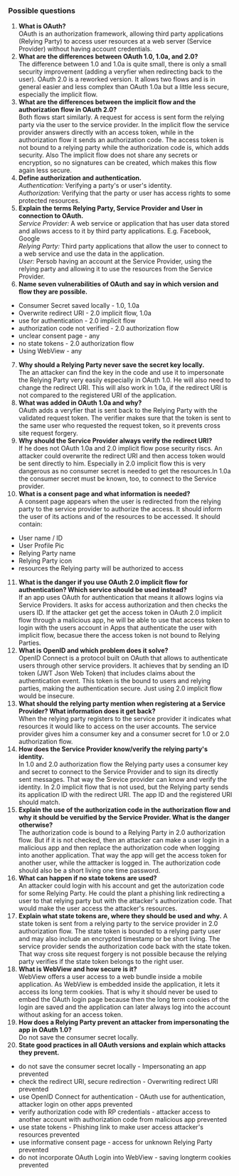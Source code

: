 ### Possible questions

1. **What is OAuth?**  
OAuth is an authorization framework, allowing third party applications (Relying Party) to access user resources at a web server (Service Provider) without having account credentials. 
2. **What are the differences between OAuth 1.0, 1.0a, and 2.0?**  
The difference between 1.0 and 1.0a is quite small, there is only a small security improvement (adding a veryfier when redirecting back to the user). OAuth 2.0 is a reworked version. It allows two flows and is in general easier and less complex than OAuth 1.0a but a little less secure, especially the implicit flow.
3. **What are the differences between the implicit flow and the authorization flow in OAuth 2.0?**  
Both flows start similarly. A request for access is sent form the relying party via the user to the service provider. In the implicit flow the service provider answers directly with an access token, while in the authorization flow it sends an authorization code. The access token is not bound to a relying party while the authorization code is, which adds security. Also The implicit flow does not share any secrets or encryption, so no signatures can be created, which makes this flow again less secure.
4. **Define authorization and authentication.**  
*Authentication:* Verifying a party's or user's identity.  
*Authorization:* Verifying that the party or user has access rights to some protected resources.
5. **Explain the terms Relying Party, Service Provider and User in connection to OAuth.**  
*Service Provider:* A web service or application that has user data stored and allows access to it by third party applications. E.g. Facebook, Google  
*Relying Party:* Third party applications that allow the user to connect to a web service and use the data in the application.  
*User:* Persob having an account at the Service Provider, using the relying party and allowing it to use the resources from the Service Provider.  
6. **Name seven vulnerabilities of OAuth and say in which version and flow they are possible.**  
* Consumer Secret saved locally - 1.0, 1.0a
* Overwrite redirect URI - 2.0 implicit flow, 1.0a
* use for authentication - 2.0 implicit flow
* authorization code not verified - 2.0 authorization flow
* unclear consent page - any
* no state tokens - 2.0 authorization flow
* Using WebView - any
7. **Why should a Relying Party never save the secret key locally.**  
The an attacker can find the key in the code and use it to impersonate the Relying Party very easily especially in OAuth 1.0. He will also need to change the redirect URI. This will also work in 1.0a, if the redirect URI is not compared to the registered URI of the application.
8. **What was added in OAuth 1.0a and why?**  
OAuth adds a veryfier that is sent back to the Relying Party with the validated request token. The verifier makes sure that the token is sent to the same user who requested the request token, so it prevents cross site request forgery.
9. **Why should the Service Provider always verify the redirect URI?**  
If he does not OAuth 1.0a and 2.0 implicit flow pose security riscs. An attacker could overwrite the redirect URI and then access token would be sent directly to him. Especially in 2.0 implicit flow this is very dangerous as no consumer secret is needed to get the resources.In 1.0a the consumer secret must be known, too, to connect to the Service provider.
10. **What is a consent page and what information is needed?**  
A consent page appears when the user is redirected from the relying party to the service provider to authorize the access. It should inform the user of its actions and of the resources to be accessed. It should contain:
* User name / ID
* User Profile Pic
* Relying Party name
* Relying Party icon
* resources the Relying party will be authorized to access
11. **What is the danger if you use OAuth 2.0 implicit flow for authentication? Which service should be used instead?**  
If an app uses OAuth for authentication that means it allows logins via Service Providers. It asks for access authorization and then checks the users ID. If the attacker get get the access token in OAuth 2.0 implicit flow through a malicious app, he will be able to use that access token to login with the users account in Apps that authenticate the user with implicit flow, becasue there the access token is not bound to Relying Parties.
12. **What is OpenID and which problem does it solve?**  
OpenID Connect is a protocol built on OAuth that allows to authenticate users through other service providers. It achieves that by sending an ID token (JWT Json Web Token) that includes claims about the authentication event. This token is the bound to users and relying parties, making the authentication secure. Just using 2.0 implicit flow would be insecure.
13. **What should the relying party mention when registering at a Service Provider? What information does it get back?**  
When the relying party registers to the service provider it indicates what resources it would like to access on the user accounts. The service provider gives him a consumer key and a consumer secret for 1.0 or 2.0 authorization flow.
14. **How does the Service Provider know/verify the relying party's identity.**  
In 1.0 and 2.0 authorization flow the Relying party uses a consumer key and secret to connect to the Service Provider and to sign its directly sent messages. That way the Srevice provider can know and verify the identity. In 2.0 implicit flow that is not used, but the Relying party sends its application ID with the redirect URI. The app ID and the registered URI should match.
15. **Explain the use of the authorization code in the authorization flow and why it should be veruified by the Service Provider. What is the danger otherwise?**  
The authorization code is bound to a Relying Party in 2.0 authorization flow. But if it is not checked, then an attacker can make a user login in a malicious app and then replace the authorization code when logging into another application. That way the app will get the access token for another user, while the atttacker is logged in. The authorization code should also be a short living one time password.
16. **What can happen if no state tokens are used?**  
An attacker could login with his account and get the autorization code for some Relying Party. He could the plant a phishing link redirecting a user to that relying party but with the attacker's authorization code. That would make the user access the attacker's resources.
17. **Explain what state tokens are, where they should be used and why.**
A state token is sent from a relying party to the service provider in 2.0 authorization flow. The state token is bounded to a relying party user and may also include an encrypted timestamp or be short living. The service provider sends the authorization code back with the state token. That way cross site request forgery is not possible because the relying party verifies if the state token belongs to the right user.
18. **What is WebView and how secure is it?**  
WebView offers a user access to a web bundle inside a mobile application. As WebView is embedded inside the application, it lets it access its long term cookies.  That is why it should never be used to embed the OAuth login page because then the long term cookies of the login are saved and the application can later always log into the account without asking for an access token.
19. **How does a Relying Party prevent an attacker from impersonating the app in OAuth 1.0?**  
Do not save the consumer secret locally.
20. **State good practices in all OAuth versions and explain which attacks they prevent.**
* do not save the consumer secret locally - Impersonating an app prevented
* check the redirect URI, secure redirection - Overwriting redirect URI prevented
* use OpenID Connect for authentication - OAuth use for authentication, attacker login on other apps prevented
* verify authorization code with RP credentials - attacker access to another account with authorization code from malicious app prevented
* use state tokens - Phishing link to make user access attacker's resources prevented
* use informative consent page - access for unknown Relying Party prevented
* do not incorporate OAuth Login into WebView - saving longterm cookies prevented 
